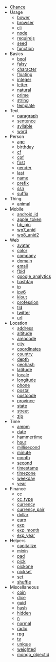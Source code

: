 * [Chance](intro.md)
* Usage
  * [bower](usage/bower.md)
  * [browser](usage/browser.md)
  * [cli](usage/cli.md)
  * [node](usage/node.md)
  * [requirejs](usage/requirejs.md)
  * [seed](usage/seed.md)
  * [function](usage/function.md)
* Basics
  * [bool](basics/bool.md)
  * [falsy](basics/falsy.md)
  * [character](basics/character.md)
  * [floating](basics/floating.md)
  * [integer](basics/integer.md)
  * [letter](basics/letter.md)
  * [natural](basics/natural.md)
  * [prime](basics/prime.md)
  * [string](basics/string.md)
  * [template](basics/template.md)
* Text
  * [paragraph](text/paragraph.md)
  * [sentence](text/sentence.md)
  * [syllable](text/syllable.md)
  * [word](text/word.md)
* Person
  * [age](person/age.md)
  * [birthday](person/birthday.md)
  * [cf](person/cf.md)
  * [cpf](person/cpf.md)
  * [first](person/first.md)
  * [gender](person/gender.md)
  * [last](person/last.md)
  * [name](person/name.md)
  * [prefix](person/prefix.md)
  * [ssn](person/ssn.md)
  * [suffix](person/suffix.md)
* Thing
  * [animal](thing/animal.md)
* Mobile
  * [android_id](mobile/android_id.md)
  * [apple_token](mobile/apple_token.md)
  * [bb_pin](mobile/bb_pin.md)
  * [wp7_anid](mobile/wp7_anid.md)
  * [wp8_anid2](mobile/wp8_anid2.md)
* Web
  * [avatar](web/avatar.md)
  * [color](web/color.md)
  * [company](web/company.md)
  * [domain](web/domain.md)
  * [email](web/email.md)
  * [fbid](web/fbid.md)
  * [google_analytics](web/google_analytics.md)
  * [hashtag](web/hashtag.md)
  * [ip](web/ip.md)
  * [ipv6](web/ipv6.md)
  * [klout](web/klout.md)
  * [profession](web/profession.md)
  * [tld](web/tld.md)
  * [twitter](web/twitter.md)
  * [url](web/url.md)
* Location
  * [address](location/address.md)
  * [altitude](location/altitude.md)
  * [areacode](location/areacode.md)
  * [city](location/city.md)
  * [coordinates](location/coordinates.md)
  * [country](location/country.md)
  * [depth](location/depth.md)
  * [geohash](location/geohash.md)
  * [latitude](location/latitude.md)
  * [locale](location/locale.md)
  * [longitude](location/longitude.md)
  * [phone](location/phone.md)
  * [postal](location/postal.md)
  * [postcode](location/postcode.md)
  * [province](location/province.md)
  * [state](location/state.md)
  * [street](location/street.md)
  * [zip](location/zip.md)
* Time
  * [ampm](time/ampm.md)
  * [date](time/date.md)
  * [hammertime](time/hammertime.md)
  * [hour](time/hour.md)
  * [millisecond](time/millisecond.md)
  * [minute](time/minute.md)
  * [month](time/month.md)
  * [second](time/second.md)
  * [timestamp](time/timestamp.md)
  * [timezone](time/timezone.md)
  * [weekday](time/weekday.md)
  * [year](time/year.md)
* Finance
  * [cc](finance/cc.md)
  * [cc_type](finance/cc_type.md)
  * [currency](finance/currency.md)
  * [currency_pair](finance/currency_pair.md)
  * [dollar](finance/dollar.md)
  * [euro](finance/euro.md)
  * [exp](finance/exp.md)
  * [exp_month](finance/exp_month.md)
  * [exp_year](finance/exp_year.md)
* Helpers
  * [capitalize](helpers/capitalize.md)
  * [mixin](helpers/mixin.md)
  * [pad](helpers/pad.md)
  * [pick](helpers/pick.md)
  * [pickone](helpers/pickone.md)
  * [pickset](helpers/pickset.md)
  * [set](helpers/set.md)
  * [shuffle](helpers/shuffle.md)
* Miscellaneous
  * [coin](miscellaneous/coin.md)
  * [dice](miscellaneous/dice.md)
  * [guid](miscellaneous/guid.md)
  * [hash](miscellaneous/hash.md)
  * [hidden](miscellaneous/hidden.md)
  * [n](miscellaneous/n.md)
  * [normal](miscellaneous/normal.md)
  * [radio](miscellaneous/radio.md)
  * [rpg](miscellaneous/rpg.md)
  * [tv](miscellaneous/tv.md)
  * [unique](miscellaneous/unique.md)
  * [weighted](miscellaneous/weighted.md)
  * [mongo_objectid](miscellaneous/mongo_objectid.md)

<script type="text/javascript" src="chance.js"></script>
